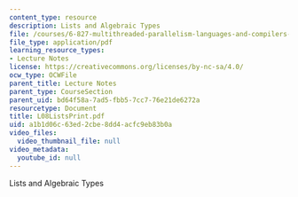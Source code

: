 ```yaml
---
content_type: resource
description: Lists and Algebraic Types
file: /courses/6-827-multithreaded-parallelism-languages-and-compilers-fall-2002/a1b1d06c63ed2cbe8dd4acfc9eb83b0a_L08ListsPrint.pdf
file_type: application/pdf
learning_resource_types:
- Lecture Notes
license: https://creativecommons.org/licenses/by-nc-sa/4.0/
ocw_type: OCWFile
parent_title: Lecture Notes
parent_type: CourseSection
parent_uid: bd64f58a-7ad5-fbb5-7cc7-76e21de6272a
resourcetype: Document
title: L08ListsPrint.pdf
uid: a1b1d06c-63ed-2cbe-8dd4-acfc9eb83b0a
video_files:
  video_thumbnail_file: null
video_metadata:
  youtube_id: null
---
```

Lists and Algebraic Types
